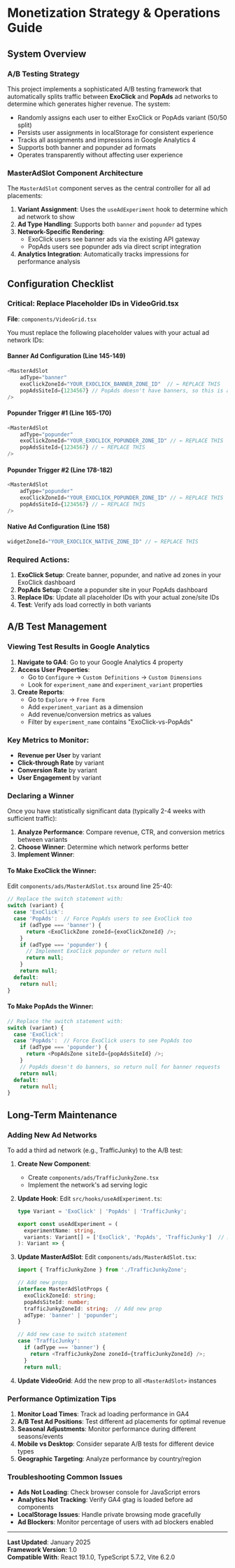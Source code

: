 # Monetization Strategy & Operations Guide

## System Overview

### A/B Testing Strategy
This project implements a sophisticated A/B testing framework that automatically splits traffic between **ExoClick** and **PopAds** ad networks to determine which generates higher revenue. The system:

- Randomly assigns each user to either ExoClick or PopAds variant (50/50 split)
- Persists user assignments in localStorage for consistent experience
- Tracks all assignments and impressions in Google Analytics 4
- Supports both banner and popunder ad formats
- Operates transparently without affecting user experience

### MasterAdSlot Component Architecture
The `MasterAdSlot` component serves as the central controller for all ad placements:

1. **Variant Assignment**: Uses the `useAdExperiment` hook to determine which ad network to show
2. **Ad Type Handling**: Supports both `banner` and `popunder` ad types
3. **Network-Specific Rendering**: 
   - ExoClick users see banner ads via the existing API gateway
   - PopAds users see popunder ads via direct script integration
4. **Analytics Integration**: Automatically tracks impressions for performance analysis

## Configuration Checklist

### Critical: Replace Placeholder IDs in VideoGrid.tsx

**File**: `components/VideoGrid.tsx`

You must replace the following placeholder values with your actual ad network IDs:

#### Banner Ad Configuration (Line 145-149)
```typescript
<MasterAdSlot
    adType="banner"
    exoClickZoneId="YOUR_EXOCLICK_BANNER_ZONE_ID"  // ← REPLACE THIS
    popAdsSiteId={1234567} // PopAds doesn't have banners, so this is a placeholder
/>
```

#### Popunder Trigger #1 (Line 165-170)
```typescript
<MasterAdSlot
    adType="popunder"
    exoClickZoneId="YOUR_EXOCLICK_POPUNDER_ZONE_ID" // ← REPLACE THIS
    popAdsSiteId={1234567} // ← REPLACE THIS
/>
```

#### Popunder Trigger #2 (Line 178-182)
```typescript
<MasterAdSlot
    adType="popunder"
    exoClickZoneId="YOUR_EXOCLICK_POPUNDER_ZONE_ID" // ← REPLACE THIS
    popAdsSiteId={1234567} // ← REPLACE THIS
/>
```

#### Native Ad Configuration (Line 158)
```typescript
widgetZoneId="YOUR_EXOCLICK_NATIVE_ZONE_ID" // ← REPLACE THIS
```

### Required Actions:
1. **ExoClick Setup**: Create banner, popunder, and native ad zones in your ExoClick dashboard
2. **PopAds Setup**: Create a popunder site in your PopAds dashboard
3. **Replace IDs**: Update all placeholder IDs with your actual zone/site IDs
4. **Test**: Verify ads load correctly in both variants

## A/B Test Management

### Viewing Test Results in Google Analytics

1. **Navigate to GA4**: Go to your Google Analytics 4 property
2. **Access User Properties**: 
   - Go to `Configure` → `Custom Definitions` → `Custom Dimensions`
   - Look for `experiment_name` and `experiment_variant` properties
3. **Create Reports**:
   - Go to `Explore` → `Free Form`
   - Add `experiment_variant` as a dimension
   - Add revenue/conversion metrics as values
   - Filter by `experiment_name` contains "ExoClick-vs-PopAds"

### Key Metrics to Monitor:
- **Revenue per User** by variant
- **Click-through Rate** by variant  
- **Conversion Rate** by variant
- **User Engagement** by variant

### Declaring a Winner

Once you have statistically significant data (typically 2-4 weeks with sufficient traffic):

1. **Analyze Performance**: Compare revenue, CTR, and conversion metrics between variants
2. **Choose Winner**: Determine which network performs better
3. **Implement Winner**: 

#### To Make ExoClick the Winner:
Edit `components/ads/MasterAdSlot.tsx` around line 25-40:

```typescript
// Replace the switch statement with:
switch (variant) {
  case 'ExoClick':
  case 'PopAds':  // Force PopAds users to see ExoClick too
    if (adType === 'banner') {
      return <ExoClickZone zoneId={exoClickZoneId} />;
    }
    if (adType === 'popunder') {
      // Implement ExoClick popunder or return null
      return null;
    }
    return null;
  default:
    return null;
}
```

#### To Make PopAds the Winner:
```typescript
// Replace the switch statement with:
switch (variant) {
  case 'ExoClick':
  case 'PopAds':  // Force ExoClick users to see PopAds too
    if (adType === 'popunder') {
      return <PopAdsZone siteId={popAdsSiteId} />;
    }
    // PopAds doesn't do banners, so return null for banner requests
    return null;
  default:
    return null;
}
```

## Long-Term Maintenance

### Adding New Ad Networks

To add a third ad network (e.g., TrafficJunky) to the A/B test:

1. **Create New Component**: 
   - Create `components/ads/TrafficJunkyZone.tsx`
   - Implement the network's ad serving logic

2. **Update Hook**: Edit `src/hooks/useAdExperiment.ts`:
   ```typescript
   type Variant = 'ExoClick' | 'PopAds' | 'TrafficJunky';
   
   export const useAdExperiment = (
     experimentName: string,
     variants: Variant[] = ['ExoClick', 'PopAds', 'TrafficJunky']  // Add new variant
   ): Variant => {
   ```

3. **Update MasterAdSlot**: Edit `components/ads/MasterAdSlot.tsx`:
   ```typescript
   import { TrafficJunkyZone } from './TrafficJunkyZone';
   
   // Add new props
   interface MasterAdSlotProps {
     exoClickZoneId: string;
     popAdsSiteId: number;
     trafficJunkyZoneId: string;  // Add new prop
     adType: 'banner' | 'popunder';
   }
   
   // Add new case to switch statement
   case 'TrafficJunky':
     if (adType === 'banner') {
       return <TrafficJunkyZone zoneId={trafficJunkyZoneId} />;
     }
     return null;
   ```

4. **Update VideoGrid**: Add the new prop to all `<MasterAdSlot>` instances

### Performance Optimization Tips

1. **Monitor Load Times**: Track ad loading performance in GA4
2. **A/B Test Ad Positions**: Test different ad placements for optimal revenue
3. **Seasonal Adjustments**: Monitor performance during different seasons/events
4. **Mobile vs Desktop**: Consider separate A/B tests for different device types
5. **Geographic Targeting**: Analyze performance by country/region

### Troubleshooting Common Issues

- **Ads Not Loading**: Check browser console for JavaScript errors
- **Analytics Not Tracking**: Verify GA4 gtag is loaded before ad components
- **LocalStorage Issues**: Handle private browsing mode gracefully
- **Ad Blockers**: Monitor percentage of users with ad blockers enabled

---

**Last Updated**: January 2025  
**Framework Version**: 1.0  
**Compatible With**: React 19.1.0, TypeScript 5.7.2, Vite 6.2.0